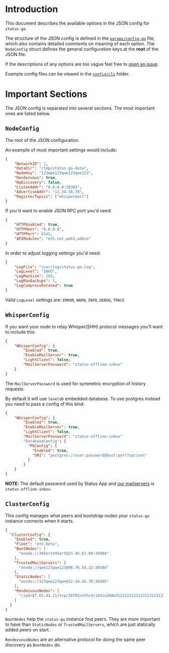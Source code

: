 # Introduction

This document describes the available options in the JSON config for `status-go`.

The structure of the JSON config is defined in the [`params/config.go`](/params/config.go) file, which also contains detailed comments on meaning of each option. The `NodeConfig` struct defines the general configuration keys at the __root__ of the JSON file.

If the descriptions of any options are too vague feel free to [open an issue](https://github.com/status-im/status-go/issues/new).

Example config files can be viewed in the [`config/cli`](/config/cli) folder.

# Important Sections

The JSON config is separated into several sections. The most important ones are listed below.

## `NodeConfig`

The root of the JSON configuration.

An example of most important settings would include:
```json
{
    "NetworkID": 1,
    "DataDir": "/tmp/status-go-data",
    "NodeKey": "123qwe123qwe123qwe123",
    "Rendezvous": true,
    "NoDiscovery": false,
    "ListenAddr": "0.0.0.0:30303",
    "AdvertiseAddr": "12.34.56.78",
    "RegisterTopics": ["whispermail"]
}
```

If you'd want to enable JSON RPC port you'd need:
```json
{
    "HTTPEnabled": true,
    "HTTPHost": "0.0.0.0",
    "HTTPPort": 8545,
    "APIModules": "eth,net,web3,admin"
}
```

In order to adjust logging settings you'd need:
```json
{
    "LogFile": "/var/log/status-go.log",
    "LogLevel": "INFO",
    "LogMaxSize": 200,
    "LogMaxBackups": 5,
    "LogCompressRotated": true
}
```
Valid `LogLevel` settings are: `ERROR`, `WARN`, `INFO`, `DEBUG`, `TRACE`

## `WhisperConfig` 

If you want your node to relay Whisper(SHH) protocol messages you'll want to include this:
```json
{
    "WhisperConfig": {
        "Enabled": true,
        "EnableMailServer": true,
        "LightClient": false,
        "MailServerPassword": "status-offline-inbox"
    }
}
```
The `MailServerPassword` is used for symmetric encryption of history requests.

By default it will use `leveldb` embedded database. To use postgres instead you need to 
pass a config of this kind:

```json
{
    "WhisperConfig": {
        "Enabled": true,
        "EnableMailServer": true,
        "LightClient": false,
        "MailServerPassword": "status-offline-inbox"
        "DatabaseConfig": {
          "PGConfig": {
            "Enabled": true,
            "URI": "postgres://user:password@host:port?options"
          }
        }
    }
}
```

__NOTE:__ The default password used by Status App and [our mailservers](https://fleets.status.im/) is `status-offline-inbox`.

## `ClusterConfig`

This config manages what peers and bootstrap nodes your `status-go` instance connects when it starts.
```json
{
  "ClusterConfig": {
    "Enabled": true,
    "Fleet": "eth.beta",
    "BootNodes": [
      "enode://345ert345ert@23.45.67.89:30404"
    ],
    "TrustedMailServers": [
      "enode://qwe123qwe123@98.76.54.32:30504"
    ],
    "StaticNodes": [
      "enode://123qwe123qwe@12.34.56.78:30305"
    ],
    "RendezvousNodes": [
      "/ip4/87.65.43.21/tcp/30703/ethv4/16Uiu2HAm312312312312312312312312"
    ]
  }
}
```
`BootNodes` help the `status-go` instance find peers. They are more important to have than `StaticNodes` or `TrustedMailServers`, which are just statically added peers on start.

`RendezvousNodes` are an alternative protocol for doing the same peer discovery as `BootNodes` do.
